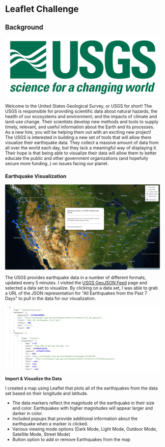 # Leaflet Challenge

## Background

![1-Logo](Images/1-Logo.png)

Welcome to the United States Geological Survey, or USGS for short! The USGS is responsible for providing scientific data about natural hazards, the health of our ecosystems and environment; and the impacts of climate and land-use change. Their scientists develop new methods and tools to supply timely, relevant, and useful information about the Earth and its processes. As a new hire, you will be helping them out with an exciting new project!
The USGS is interested in building a new set of tools that will allow them visualize their earthquake data. They collect a massive amount of data from all over the world each day, but they lack a meaningful way of displaying it. Their hope is that being able to visualize their data will allow them to better educate the public and other government organizations (and hopefully secure more funding..) on issues facing our planet.

### Earthquake Visualization

![Capture](Images/Capture.PNG)

   The USGS provides earthquake data in a number of different formats, updated every 5 minutes. I visited the [USGS GeoJSON Feed](http://earthquake.usgs.gov/earthquakes/feed/v1.0/geojson.php) page and selected a data set to visualize. By clicking on a data set, I was able to grab a URL of the JSON representation for "All Earthquakes from the Past 7 Days" to pull in the data for our visualization.

   ![4-JSON](Images/4-JSON.png)

 **Import & Visualize the Data**

   I created a map using Leaflet that plots all of the earthquakes from the data set based on their longitude and latitude.

   * The data markers reflect the magnitude of the earthquake in their size and color. Earthquakes with higher magnitudes will appear larger and darker in color.
   * Included popups that provide additional information about the earthquake when a marker is clicked.
   * Various viewing mode options (Dark Mode, Light Mode, Outdoor Mode, Satellite Mode, Street Mode)
   * Button option to add or remove Earthquakes from the map



